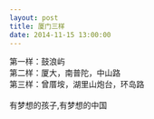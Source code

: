 ```yaml
---
layout: post
title: 厦门三样
date: 2014-11-15 13:00:00
---
```


第一样：鼓浪屿 <br/>
第二样：厦大，南普陀，中山路 <br/>
第三样：曾厝垵，湖里山炮台，环岛路 <br/>
<br/>
有梦想的孩子,有梦想的中国
